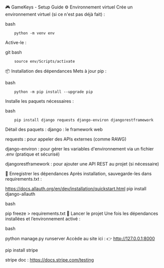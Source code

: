 🎮 GameKeys - Setup Guide
⚙️ Environnement virtuel
Crée un environnement virtuel (si ce n'est pas déjà fait) :

bash

        python -m venv env

Active-le :

git bash

        source env/Scripts/activate



📦 Installation des dépendances
Mets à jour pip :

bash

        python -m pip install --upgrade pip
Installe les paquets nécessaires :

bash

        pip install django requests django-environ djangorestframework
Détail des paquets :
django : le framework web

requests : pour appeler des APIs externes (comme RAWG)

django-environ : pour gérer les variables d'environnement via un fichier .env (pratique et sécurisé)

djangorestframework : pour ajouter une API REST au projet (si nécessaire)

📝 Enregistrer les dépendances
Après installation, sauvegarde-les dans requirements.txt :


https://docs.allauth.org/en/dev/installation/quickstart.html
pip install django-allauth



bash

pip freeze > requirements.txt
🚀 Lancer le projet
Une fois les dépendances installées et l’environnement activé :

bash

python manage.py runserver
Accède au site ici :
👉 http://127.0.0.1:8000

pip install stripe



stripe doc : https://docs.stripe.com/testing